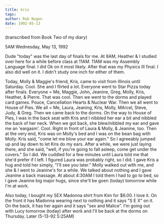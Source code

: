 ```yaml
---
title: kris
tags: 
author: Rob Nugen
date: 1992-05-13
---
```


<p class=note>(transcribed from Book Two of my diary)

<p class=date>5AM Wednesday, May 13, 1992

<p>Dude "today" was the last day of finals for me.  At 8AM, Heather &
I studied over here for a while before class at 11AM.  11AM was my
Assembly Language final.  I did Ok on it most likely.  After that was
my Physics III final.  I also did well on it.  I didn't study one inch
for either of them.

<p>Today, Molly & Maggie's friend, Kris, came to visit from Illinois
until Saturday.  Cool.  She and I flirted a lot.  Everyone went to
Star Pizza today after finals.  Everyone = Me, Maggie, John, Jeanine,
Greg, Molly, Kris, Heather, & Pierre.  That was cool.  Then we went to
the dorms and played card games.  Pouce, Cancellation Hearts & Nuclear
War.  Then we all went to House of Pies.  We all = Me, Laura, Jeaning,
Kris, Molly, MArcel, Steve, Judy, & Greg.  Then we came back to the
dorms.  On the way to House of Pies, I was in the back seat with Kris
and I nibbled her ear a bit and nibbled the back of her neck.  When we
got back, she blew/nibbled my ear and gave me an 'eargasm'.  Cool.
Right in front of Laura & Molly, & Jeanine, too.  Then at the very
end, Kris was on Molly's bed and I was on the bean bag with Molly.
Kris said, "come let me blow your ear again."  So I agreeably jumped
up and lay down to let Kris do my ears.  After a while, we were just
laying there, and she said, "well, if you're going to fall asleep,
come get under the covers."  So I did.  We cuddled for a few minutes
until Laura told me that she'd prefer if I left.  I figured Laura was
probably right, so I did.  I gave Kris a hug and told her simply,
"I'll see you later."  Molly walked out with me, and she & I went to
Jeanine's for a while.  We talked about nothing and I gave Jeanine a
back massage.  At about 4:30AM I told them I had to go to bed, so I
gave Jeanine big major hugs, since she'll be goen (today) tomorrow
while I'm at work.

<p>Also today, I bought my SEX Madonna shirt from Kim for $6.00.  I
love it.  On the front it has Madonna wearing next to nothing and it
says "S E X" on it.  On the back, it has her again and it says "sex
and Malice". I'm going out with Lucy tomorrow (today) after work and
I'll be back at the dorms on Thursday. Later (5-13-92 5:25AM)
